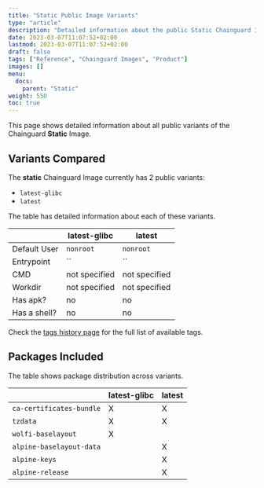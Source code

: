 ```yaml
---
title: "Static Public Image Variants"
type: "article"
description: "Detailed information about the public Static Chainguard Image variants"
date: 2023-03-07T11:07:52+02:00
lastmod: 2023-03-07T11:07:52+02:00
draft: false
tags: ["Reference", "Chainguard Images", "Product"]
images: []
menu:
  docs:
    parent: "Static"
weight: 550
toc: true
---
```


This page shows detailed information about all public variants of the Chainguard **Static** Image.

## Variants Compared
The **static** Chainguard Image currently has 2 public variants: 

- `latest-glibc`
- `latest`

The table has detailed information about each of these variants.

|              | latest-glibc  | latest        |
|--------------|---------------|---------------|
| Default User | `nonroot`     | `nonroot`     |
| Entrypoint   | ``            | ``            |
| CMD          | not specified | not specified |
| Workdir      | not specified | not specified |
| Has apk?     | no            | no            |
| Has a shell? | no            | no            |

Check the [tags history page](/chainguard/chainguard-images/reference/static/tags_history/) for the full list of available tags.

## Packages Included
The table shows package distribution across variants.

|                          | latest-glibc | latest |
|--------------------------|--------------|--------|
| `ca-certificates-bundle` | X            | X      |
| `tzdata`                 | X            | X      |
| `wolfi-baselayout`       | X            |        |
| `alpine-baselayout-data` |              | X      |
| `alpine-keys`            |              | X      |
| `alpine-release`         |              | X      |
